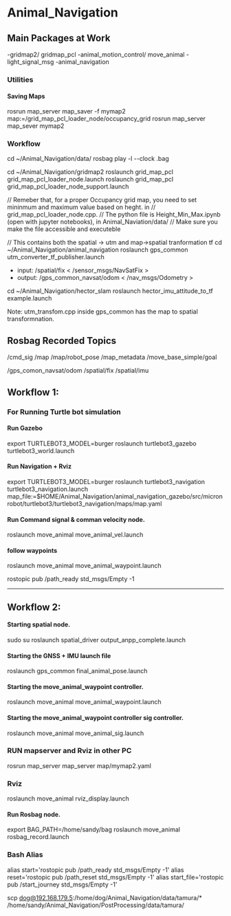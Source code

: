 # Animal_Navigation
## Main Packages at Work
-gridmap2/ gridmap_pcl
-animal_motion_control/ move_animal
-light_signal_msg
-animal_navigation 

### Utilities 
#### Saving Maps 
rosrun map_server map_saver -f mymap2 map:=/grid_map_pcl_loader_node/occupancy_grid
rosrun map_server map_sever mymap2

### Workflow 

cd ~/Animal_Navigation/data/
rosbag play -l --clock .bag

cd ~/Animal_Navigation/gridmap2
roslaunch grid_map_pcl grid_map_pcl_loader_node.launch
roslaunch grid_map_pcl grid_map_pcl_loader_node_support.launch

// Remeber that, for a proper Occupancy grid map, you need to set mininmum and maximum value based on heght. in 
// grid_map_pcl_loader_node.cpp. 
// The python file is Height_Min_Max.ipynb (open with jupyter notebooks), in Animal_Naviation/data/
// Make sure you make the file accessible and executeble 

// This contains both the spatial -> utm and map->spatial tranformation tf
cd ~/Animal_Navigation/animal_navigation
roslaunch gps_common utm_converter_tf_publisher.launch
- input: /spatial/fix  < /sensor_msgs/NavSatFix >
- output: /gps_common_navsat/odom < /nav_msgs/Odometry >


cd ~/Animal_Navigation/hector_slam
roslaunch hector_imu_attitude_to_tf example.launch



Note: utm_transfom.cpp inside gps_common has the map to spatial transformnation. 

## Rosbag Recorded Topics 
/cmd_sig
/map
/map/robot_pose
/map_metadata
/move_base_simple/goal

/gps_comon_navsat/odom
/spatial/fix
/spatial/imu


## Workflow 1:
### For Running Turtle bot simulation 
#### Run Gazebo 
export TURTLEBOT3_MODEL=burger
roslaunch turtlebot3_gazebo turtlebot3_world.launch 

#### Run Navigation + Rviz 
export TURTLEBOT3_MODEL=burger
roslaunch turtlebot3_navigation turtlebot3_navigation.launch map_file:=$HOME/Animal_Navigation/animal_navigation_gazebo/src/micronrobot/turtlebot3/turtlebot3_navigation/maps/map.yaml


#### Run Command signal & comman velocity node. 
<!-- - Check if the node is subscribing to AMCL signal .  -->
roslaunch move_animal move_animal_vel.launch

#### follow waypoints
roslaunch move_animal move_animal_waypoint.launch 

rostopic pub /path_ready std_msgs/Empty -1



___ 
## Workflow 2:
#### Starting spatial node.
sudo su
roslaunch spatial_driver output_anpp_complete.launch

#### Starting the GNSS + IMU launch file
roslaunch gps_common final_animal_pose.launch

#### Starting the move_animal_waypoint controller. 
<!-- Check if the node is subscribing to /map/robot_pose signal -->
roslaunch move_animal move_animal_waypoint.launch

#### Starting the move_animal_waypoint controller sig controller.
roslaunch move_animal move_animal_sig.launch


<!-- #### Starting the LED control in root. 
sudo su
rosrun move_animal led_control_cmd_sig.py  -->

### RUN mapserver and Rviz in other PC
rosrun map_server map_server map/mymap2.yaml

### Rviz 
roslaunch move_animal rviz_display.launch

#### Run Rosbag node. 
export BAG_PATH=/home/sandy/bag
roslaunch move_animal rosbag_record.launch


### Bash Alias 

alias start='rostopic pub /path_ready std_msgs/Empty -1'
alias reset='rostopic pub /path_reset std_msgs/Empty -1'
alias start_file='rostopic pub /start_journey std_msgs/Empty -1'



scp dog@192.168.179.5:/home/dog/Animal_Navigation/data/tamura/* /home/sandy/Animal_Navigation/PostProcessing/data/tamura/
